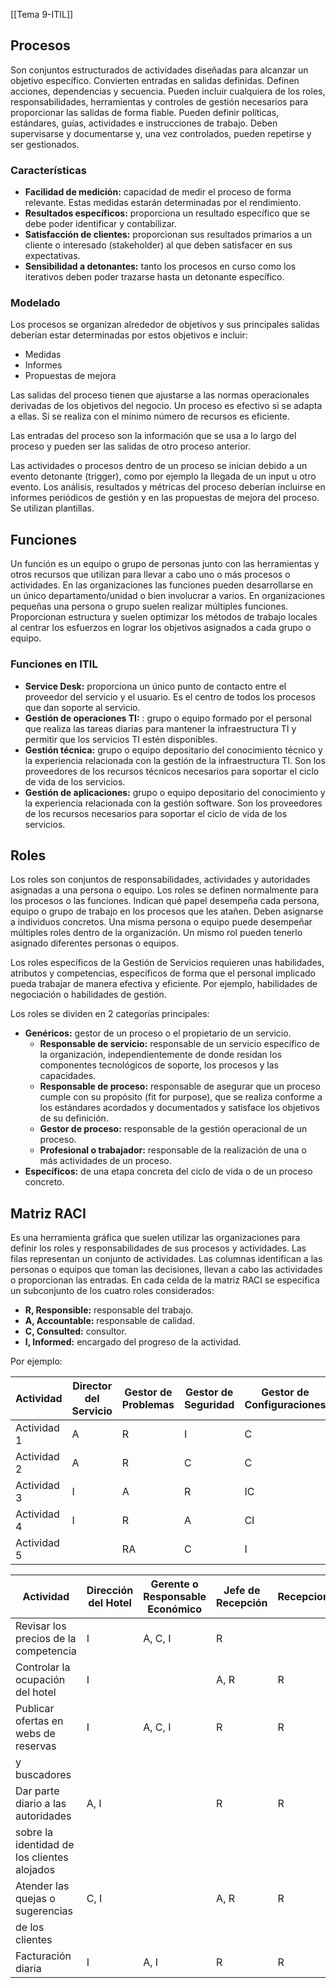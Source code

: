 [[Tema 9-ITIL]]

## Procesos
Son conjuntos estructurados de actividades diseñadas para alcanzar un objetivo específico. Convierten entradas en salidas definidas. Definen acciones, dependencias y secuencia. Pueden incluir cualquiera de los roles, responsabilidades, herramientas y controles de gestión necesarios para proporcionar las salidas de forma fiable. Pueden definir políticas, estándares, guías, actividades e instrucciones de trabajo. Deben supervisarse y documentarse y, una vez controlados, pueden repetirse y ser gestionados.

### Características
+ **Facilidad de medición:** capacidad de medir el proceso de forma relevante. Estas medidas estarán determinadas por el rendimiento.
+ **Resultados específicos:** proporciona un resultado específico que se debe poder identificar y contabilizar.
+ **Satisfacción de clientes:** proporcionan sus resultados primarios a un cliente o interesado (stakeholder) al que deben satisfacer en sus expectativas.
+ **Sensibilidad a detonantes:** tanto los procesos en curso como los iterativos deben poder trazarse hasta un detonante específico.

### Modelado
Los procesos se organizan alrededor de objetivos y sus principales salidas deberían estar determinadas por estos objetivos e incluir:
+ Medidas
+ Informes
+ Propuestas de mejora

Las salidas del proceso tienen que ajustarse a las normas operacionales derivadas de los objetivos del negocio. Un proceso es efectivo si se adapta a ellas. Si se realiza con el mínimo número de recursos es eficiente.

Las entradas del proceso son la información que se usa a lo largo del proceso y pueden ser las salidas de otro proceso anterior.

Las actividades o procesos dentro de un proceso se inician debido a un evento detonante (trigger), como por ejemplo la llegada de un input u otro evento. Los análisis, resultados y métricas del proceso deberían incluirse en informes periódicos de gestión y en las propuestas de mejora del proceso. Se utilizan plantillas.

## Funciones
Un función es un equipo o grupo de personas junto con las herramientas y otros recursos que utilizan para llevar a cabo uno o más procesos o actividades. En las organizaciones las funciones pueden desarrollarse en un único departamento/unidad o bien involucrar a varios. En organizaciones pequeñas una persona o grupo suelen realizar múltiples funciones. Proporcionan estructura y suelen optimizar los métodos de trabajo locales al centrar los esfuerzos en lograr los objetivos asignados a cada grupo o equipo.

### Funciones en ITIL
+ **Service Desk:** proporciona un único punto de contacto entre el proveedor del servicio y el usuario. Es el centro de todos los procesos que dan soporte al servicio.
+ **Gestión de operaciones TI:** : grupo o equipo formado por el personal que realiza las tareas diarias para mantener la infraestructura TI y permitir que los servicios TI estén disponibles.
+ **Gestión técnica:** grupo o equipo depositario del conocimiento técnico y la experiencia relacionada con la gestión de la infraestructura TI. Son los proveedores de los recursos técnicos necesarios para soportar el ciclo de vida de los servicios.
+ **Gestión de aplicaciones:** grupo o equipo depositario del conocimiento y la experiencia relacionada con la gestión software. Son los proveedores de los recursos necesarios para soportar el ciclo de vida de los servicios.

## Roles
Los roles son conjuntos de responsabilidades, actividades y autoridades asignadas a una persona o equipo. Los roles se definen normalmente para los procesos o las funciones. Indican qué papel desempeña cada persona, equipo o grupo de trabajo en los procesos que les atañen. Deben asignarse a individuos concretos. Una misma persona o equipo puede desempeñar múltiples roles dentro de la organización. Un mismo rol pueden tenerlo asignado diferentes personas o equipos.

Los roles específicos de la Gestión de Servicios requieren unas habilidades, atributos y competencias, específicos de forma que el personal implicado pueda trabajar de manera efectiva y eficiente. Por ejemplo, habilidades de negociación o habilidades de gestión.

Los roles se dividen en 2 categorías principales:
+ **Genéricos:** gestor de un proceso o el propietario de un servicio.
	+ **Responsable de servicio:** responsable de un servicio específico de la organización, independientemente de donde residan los componentes tecnológicos de soporte, los procesos y las capacidades.
	+ **Responsable de proceso:** responsable de asegurar que un proceso cumple con su propósito (fit for purpose), que se realiza conforme a los estándares acordados y documentados y satisface los objetivos de su definición.
	+ **Gestor de proceso:** responsable de la gestión operacional de un proceso.
	+ **Profesional o trabajador:** responsable de la realización de una o más actividades de un proceso.
+ **Específicos:** de una etapa concreta del ciclo de vida o de un proceso concreto.

## Matriz RACI
Es una herramienta gráfica que suelen utilizar las organizaciones para definir los roles y responsabilidades de sus procesos y actividades. Las filas representan un conjunto de actividades. Las columnas identifican a las personas o equipos que toman las decisiones, llevan a cabo las actividades o proporcionan las entradas. En cada celda de la matriz RACI se especifica un subconjunto de los cuatro roles considerados:
+ **R, Responsible:** responsable del trabajo.
+ **A, Accountable:** responsable de calidad.
+ **C, Consulted:** consultor.
+ **I, Informed:** encargado del progreso de la actividad.

Por ejemplo:

| Actividad    | Director del Servicio | Gestor de Problemas | Gestor de Seguridad | Gestor de Configuraciones |
|--------------|------------------------|----------------------|----------------------|---------------------------|
| Actividad 1  | A                      | R                    | I                    | C                         |
| Actividad 2  | A                      | R                    | C                    | C                         |
| Actividad 3  | I                      | A                    | R                    | IC                        |
| Actividad 4  | I                      | R                    | A                    | CI                        |
| Actividad 5  |                        | RA                   | C                    | I                          |


| Actividad                                  | Dirección del Hotel | Gerente o Responsable Económico | Jefe de Recepción | Recepcionistas |
|--------------------------------------------|---------------------|---------------------------------|-------------------|----------------|
| Revisar los precios de la competencia      | I                   | A, C, I                         | R                 |                |
| Controlar la ocupación del hotel            | I                   |                             | A, R                |        R        |
| Publicar ofertas en webs de reservas       | I                   | A, C, I                         | R                 | R              |
| y buscadores                                |                     |                                 |                   |                |
| Dar parte diario a las autoridades         | A, I                   |                            | R                 | R              |
| sobre la identidad de los clientes alojados|                     |                                 |                   |                |
| Atender las quejas o sugerencias            | C, I                |                            | A, R                 |     R           |
| de los clientes                             |                     |                                 |                   |                |
| Facturación diaria                          |  I                | A, I                               | R                 | R              |
